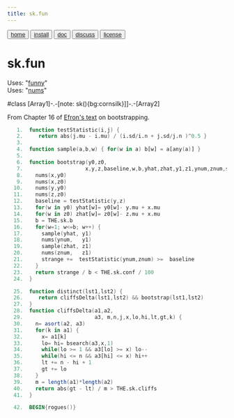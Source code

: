```yaml
---
title: sk.fun
---
```


<button class="button button1"><a href="/fun/index">home</a></button>   <button class="button button1"><a href="/fun/INSTALL">install</a></button>   <button class="button button2"><a href="/fun/ABOUT">doc</a></button>   <button class="button button1"><a href="http://github.com/timm/fun/issues">discuss</a></button>    <button class="button button2"><a href="/fun/license">license</a></button> <br>



# sk.fun
Uses:  "[funny](funny)"<br>
Uses:  "[nums](nums)"<br>

#class [Array1]-.-[note: sk(){bg:cornsilk}]]-.-[Array2]

From Chapter 16 of [Efron's text](REFS#efron-1993) on bootstrapping.

```awk
   1.  function testStatistic(i,j) { 
   2.     return abs(j.mu - i.mu) / (i.sd/i.n + j.sd/j.n )^0.5 }
   3.  
   4.  function sample(a,b,w) { for(w in a) b[w] = a[any(a)] }
   5.  
   6.  function bootstrap(y0,z0,   
   7.                    x,y,z,baseline,w,b,yhat,zhat,y1,z1,ynum,znum,strange) {
   8.    nums(x,y0)
   9.    nums(x,z0)
  10.    nums(y,y0)
  11.    nums(z,z0)
  12.    baseline = testStatistic(y,z)
  13.    for(w in y0) yhat[w]= y0[w]- y.mu + x.mu 
  14.    for(w in z0) zhat[w]= z0[w]- z.mu + x.mu 
  15.    b = THE.sk.b
  16.    for(w=1; w<=b; w++) { 
  17.      sample(yhat, y1) 
  18.      nums(ynum,   y1)
  19.      sample(zhat, z1) 
  20.      nums(znum,   z1)
  21.      strange +=  testStatistic(ynum,znum) >=  baseline
  22.    }
  23.    return strange / b < THE.sk.conf / 100
  24.  }
```

```awk
  25.  function distinct(lst1,lst2) {
  26.     return cliffsDelta(lst1,lst2) && bootstrap(lst1,lst2)
  27.  }
  28.  function cliffsDelta(a1,a2,
  29.                       a3, m,n,j,x,lo,hi,lt,gt,k) {
  30.    n= asort(a2, a3)
  31.    for(k in a1) {
  32.      x= a1[k]
  33.      lo= hi= bsearch(a3,x,1)
  34.      while(lo >= 1 && a3[lo] >= x) lo--
  35.      while(hi <= n && a3[hi] <= x) hi++
  36.      lt += n - hi + 1
  37.      gt += lo 
  38.    }
  39.    m = length(a1)*length(a2)
  40.    return abs(gt - lt) / m > THE.sk.cliffs
  41.  }
```

```awk
  42.  BEGIN{rogues()}
```
